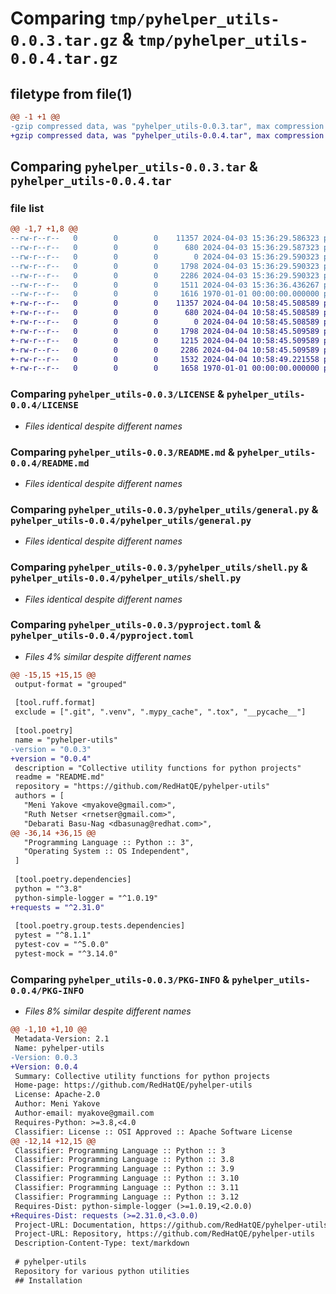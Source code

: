 # Comparing `tmp/pyhelper_utils-0.0.3.tar.gz` & `tmp/pyhelper_utils-0.0.4.tar.gz`

## filetype from file(1)

```diff
@@ -1 +1 @@
-gzip compressed data, was "pyhelper_utils-0.0.3.tar", max compression
+gzip compressed data, was "pyhelper_utils-0.0.4.tar", max compression
```

## Comparing `pyhelper_utils-0.0.3.tar` & `pyhelper_utils-0.0.4.tar`

### file list

```diff
@@ -1,7 +1,8 @@
--rw-r--r--   0        0        0    11357 2024-04-03 15:36:29.586323 pyhelper_utils-0.0.3/LICENSE
--rw-r--r--   0        0        0      680 2024-04-03 15:36:29.587323 pyhelper_utils-0.0.3/README.md
--rw-r--r--   0        0        0        0 2024-04-03 15:36:29.590323 pyhelper_utils-0.0.3/pyhelper_utils/__init__.py
--rw-r--r--   0        0        0     1798 2024-04-03 15:36:29.590323 pyhelper_utils-0.0.3/pyhelper_utils/general.py
--rw-r--r--   0        0        0     2286 2024-04-03 15:36:29.590323 pyhelper_utils-0.0.3/pyhelper_utils/shell.py
--rw-r--r--   0        0        0     1511 2024-04-03 15:36:36.436267 pyhelper_utils-0.0.3/pyproject.toml
--rw-r--r--   0        0        0     1616 1970-01-01 00:00:00.000000 pyhelper_utils-0.0.3/PKG-INFO
+-rw-r--r--   0        0        0    11357 2024-04-04 10:58:45.508589 pyhelper_utils-0.0.4/LICENSE
+-rw-r--r--   0        0        0      680 2024-04-04 10:58:45.508589 pyhelper_utils-0.0.4/README.md
+-rw-r--r--   0        0        0        0 2024-04-04 10:58:45.508589 pyhelper_utils-0.0.4/pyhelper_utils/__init__.py
+-rw-r--r--   0        0        0     1798 2024-04-04 10:58:45.509589 pyhelper_utils-0.0.4/pyhelper_utils/general.py
+-rw-r--r--   0        0        0     1215 2024-04-04 10:58:45.509589 pyhelper_utils-0.0.4/pyhelper_utils/notifications.py
+-rw-r--r--   0        0        0     2286 2024-04-04 10:58:45.509589 pyhelper_utils-0.0.4/pyhelper_utils/shell.py
+-rw-r--r--   0        0        0     1532 2024-04-04 10:58:49.221558 pyhelper_utils-0.0.4/pyproject.toml
+-rw-r--r--   0        0        0     1658 1970-01-01 00:00:00.000000 pyhelper_utils-0.0.4/PKG-INFO
```

### Comparing `pyhelper_utils-0.0.3/LICENSE` & `pyhelper_utils-0.0.4/LICENSE`

 * *Files identical despite different names*

### Comparing `pyhelper_utils-0.0.3/README.md` & `pyhelper_utils-0.0.4/README.md`

 * *Files identical despite different names*

### Comparing `pyhelper_utils-0.0.3/pyhelper_utils/general.py` & `pyhelper_utils-0.0.4/pyhelper_utils/general.py`

 * *Files identical despite different names*

### Comparing `pyhelper_utils-0.0.3/pyhelper_utils/shell.py` & `pyhelper_utils-0.0.4/pyhelper_utils/shell.py`

 * *Files identical despite different names*

### Comparing `pyhelper_utils-0.0.3/pyproject.toml` & `pyhelper_utils-0.0.4/pyproject.toml`

 * *Files 4% similar despite different names*

```diff
@@ -15,15 +15,15 @@
 output-format = "grouped"
 
 [tool.ruff.format]
 exclude = [".git", ".venv", ".mypy_cache", ".tox", "__pycache__"]
 
 [tool.poetry]
 name = "pyhelper-utils"
-version = "0.0.3"
+version = "0.0.4"
 description = "Collective utility functions for python projects"
 readme = "README.md"
 repository = "https://github.com/RedHatQE/pyhelper-utils"
 authors = [
   "Meni Yakove <myakove@gmail.com>",
   "Ruth Netser <rnetser@gmail.com>",
   "Debarati Basu-Nag <dbasunag@redhat.com>",
@@ -36,14 +36,15 @@
   "Programming Language :: Python :: 3",
   "Operating System :: OS Independent",
 ]
 
 [tool.poetry.dependencies]
 python = "^3.8"
 python-simple-logger = "^1.0.19"
+requests = "^2.31.0"
 
 [tool.poetry.group.tests.dependencies]
 pytest = "^8.1.1"
 pytest-cov = "^5.0.0"
 pytest-mock = "^3.14.0"
```

### Comparing `pyhelper_utils-0.0.3/PKG-INFO` & `pyhelper_utils-0.0.4/PKG-INFO`

 * *Files 8% similar despite different names*

```diff
@@ -1,10 +1,10 @@
 Metadata-Version: 2.1
 Name: pyhelper-utils
-Version: 0.0.3
+Version: 0.0.4
 Summary: Collective utility functions for python projects
 Home-page: https://github.com/RedHatQE/pyhelper-utils
 License: Apache-2.0
 Author: Meni Yakove
 Author-email: myakove@gmail.com
 Requires-Python: >=3.8,<4.0
 Classifier: License :: OSI Approved :: Apache Software License
@@ -12,14 +12,15 @@
 Classifier: Programming Language :: Python :: 3
 Classifier: Programming Language :: Python :: 3.8
 Classifier: Programming Language :: Python :: 3.9
 Classifier: Programming Language :: Python :: 3.10
 Classifier: Programming Language :: Python :: 3.11
 Classifier: Programming Language :: Python :: 3.12
 Requires-Dist: python-simple-logger (>=1.0.19,<2.0.0)
+Requires-Dist: requests (>=2.31.0,<3.0.0)
 Project-URL: Documentation, https://github.com/RedHatQE/pyhelper-utils/blob/main/README.md
 Project-URL: Repository, https://github.com/RedHatQE/pyhelper-utils
 Description-Content-Type: text/markdown
 
 # pyhelper-utils
 Repository for various python utilities
 ## Installation
```

